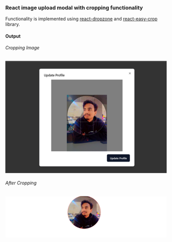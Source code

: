 ### React image upload modal with cropping functionality
Functionality is implemented using <a href="https://www.npmjs.com/package/react-dropzone">react-dropzone</a> and <a href="https://www.npmjs.com/package/react-easy-cropr">react-easy-crop</a> library.

#### Output

###### Cropping Image
<img src="https://github.com/RA-Offical/react_image_crop_upload_modal/blob/main/public/assets/Screenshot%202024-01-29%20123855.png?raw=true"/> <br/>
###### After Cropping
<img src="https://github.com/RA-Offical/react_image_crop_upload_modal/blob/main/public/assets/Screenshot%202024-01-29%20123944.png?raw=true"/>
